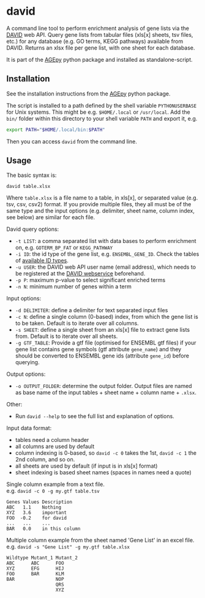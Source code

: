 # david

A command line tool to perform enrichment analysis of gene lists via the [DAVID][david] web API. Query gene lists from tabular files (xls[x] sheets, tsv files, etc.) for any database (e.g. GO terms, KEGG pathways) available from DAVID.
Returns an xlsx file per gene list, with one sheet for each database.

It is part of the [AGEpy][agepy] python package and installed as standalone-script.

## Installation

See the installation instructions from the [AGEpy][agepy] python package.

The script is installed to a path defined by the shell variable `PYTHONUSERBASE` for Unix systems. This might be e.g. `$HOME/.local` or `/usr/local`. Add the `bin/` folder within this directory to your shell variable `PATH` and export it, e.g. 

```bash
export PATH="$HOME/.local/bin:$PATH"
```

Then you can access `david` from the command line.

## Usage

The basic syntax is:

```
david table.xlsx
```

Where `table.xlsx` is a file name to a table, in xls[x], or separated value (e.g. tsv, csv, csv2) format.
If you provide multiple files, they all must be of the same type and the input options (e.g. delimiter,
sheet name, column index, see below) are similar for each file.

David query options:

* `-t LIST`: a comma separated list with data bases to perform enrichment on, e.g. `GOTERM_BP_FAT`
or `KEGG_PATHWAY`
* `-i ID`: the id type of the gene list, e.g. `ENSEMBL_GENE_ID`. Check the tables of 
[available ID types](https://david.ncifcrf.gov/content.jsp?file=DAVID_API.html).
* `-u USER`: the DAVID web API user name (email address), which needs to be registered at
the [DAVID webservice][david_register] beforehand.
* `-p P`: maximum p-value to select significant enriched terms
* `-n N`: minimum number of genes within a term

Input options:

* `-d DELIMITER`: define a delimiter for text separated input files
* `-c N`: define a single column (0-based) index, from which the gene list is to be taken.
Default is to iterate over all columns.
* `-s SHEET`: define a single sheet from an xls[x] file to extract gene lists from.
Default is to iterate over all sheets.
* `-g GTF_TABLE`: Provide a gtf file (optimised for ENSEMBL gtf files) if your gene list
contains gene symbols (gtf attribute `gene_name`) and they should be converted to ENSEMBL
gene ids (attribute `gene_id`) before querying.

Output options:

* `-o OUTPUT_FOLDER`: determine the output folder. Output files are named as base name
of the input tables + sheet name + column name + `.xlsx`.

Other:

* Run `david --help` to see the full list and explanation of options.

Input data format:

* tables need a column header
* all columns are used by default
* column indexing is 0-based, so `david -c 0` takes the 1st, `david -c 1` the 2nd column, and so on.
* all sheets are used by default (if input is in xls[x] format)
* sheet indexing is based sheet names (spaces in names need a quote)

Single column example from a text file.  
e.g. `david -c 0 -g my.gtf table.tsv`

```
Genes Values Description
ABC   1.1    Nothing
XYZ   3.6    important
FOO  -0.2    for david
...   ...    ...
BAR   0.0    in this column
```

Multiple column example from the sheet named 'Gene List' in an excel file.  
e.g. `david -s "Gene List" -g my.gtf table.xlsx`

```
Wildtype Mutant_1 Mutant_2
ABC      ABC      FOO
XYZ      EFG      HIJ
FOO      BAR      KLM
BAR               NOP
                  QRS
                  XYZ
```





[agepy]: https://github.com/mpg-age-bioinformatics/AGEpy
[david]: https://david.ncifcrf.gov/
[david_register]: https://david.ncifcrf.gov/webservice/register.htm
